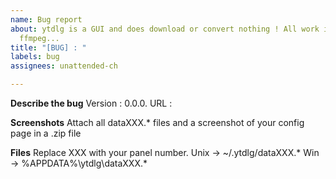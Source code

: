 ```yaml
---
name: Bug report
about: ytdlg is a GUI and does download or convert nothing ! All work is done by yt-dlp,
  ffmpeg...
title: "[BUG] : "
labels: bug
assignees: unattended-ch

---
```


**Describe the bug**
Version : 0.0.0.
URL : 

**Screenshots**
Attach all dataXXX.* files and a screenshot of your config page in a .zip file

**Files**
Replace XXX with your panel number.
Unix  -> ~/.ytdlg/dataXXX.*
Win   -> %APPDATA%\ytdlg\dataXXX.*
